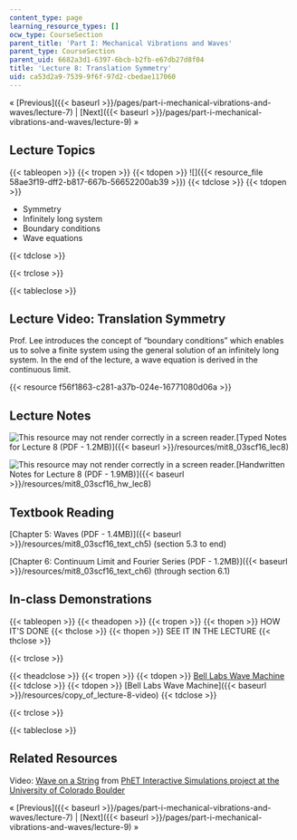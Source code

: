 ```yaml
---
content_type: page
learning_resource_types: []
ocw_type: CourseSection
parent_title: 'Part I: Mechanical Vibrations and Waves'
parent_type: CourseSection
parent_uid: 6682a3d1-6397-6bcb-b2fb-e67db27d8f04
title: 'Lecture 8: Translation Symmetry'
uid: ca53d2a9-7539-9f6f-97d2-cbedae117060
---
```


« [Previous]({{< baseurl >}}/pages/part-i-mechanical-vibrations-and-waves/lecture-7) | [Next]({{< baseurl >}}/pages/part-i-mechanical-vibrations-and-waves/lecture-9) »

Lecture Topics
--------------

{{< tableopen >}}
{{< tropen >}}
{{< tdopen >}}
![]({{< resource_file 58ae3f19-dff2-b817-667b-56652200ab39 >}})
{{< tdclose >}}
{{< tdopen >}}


*   Symmetry
*   Infinitely long system
*   Boundary conditions
*   Wave equations


{{< tdclose >}}

{{< trclose >}}

{{< tableclose >}}

Lecture Video: Translation Symmetry
-----------------------------------

Prof. Lee introduces the concept of “boundary conditions” which enables us to solve a finite system using the general solution of an infinitely long system. In the end of the lecture, a wave equation is derived in the continuous limit.

{{< resource f56f1863-c281-a37b-024e-16771080d06a >}}

Lecture Notes
-------------

![This resource may not render correctly in a screen reader.](/images/inacessible.gif)[Typed Notes for Lecture 8 (PDF - 1.2MB)]({{< baseurl >}}/resources/mit8_03scf16_lec8)

![This resource may not render correctly in a screen reader.](/images/inacessible.gif)[Handwritten Notes for Lecture 8 (PDF - 1.9MB)]({{< baseurl >}}/resources/mit8_03scf16_hw_lec8)

Textbook Reading
----------------

[Chapter 5: Waves (PDF - 1.4MB)]({{< baseurl >}}/resources/mit8_03scf16_text_ch5) (section 5.3 to end) 

[Chapter 6: Continuum Limit and Fourier Series (PDF - 1.2MB)]({{< baseurl >}}/resources/mit8_03scf16_text_ch6) (through section 6.1) 

In-class Demonstrations
-----------------------

{{< tableopen >}}
{{< theadopen >}}
{{< tropen >}}
{{< thopen >}}
HOW IT'S DONE
{{< thclose >}}
{{< thopen >}}
SEE IT IN THE LECTURE
{{< thclose >}}

{{< trclose >}}

{{< theadclose >}}
{{< tropen >}}
{{< tdopen >}}
[Bell Labs Wave Machine](http://tsgphysics.mit.edu/front/?page=demo.php&letnum=C%2027&show=0)
{{< tdclose >}}
{{< tdopen >}}
[Bell Labs Wave Machine]({{< baseurl >}}/resources/copy_of_lecture-8-video)
{{< tdclose >}}

{{< trclose >}}

{{< tableclose >}}

Related Resources
-----------------

Video: [Wave on a String](http://phet.colorado.edu/sims/wave-on-a-string/wave-on-a-string_en.html) from [PhET Interactive Simulations project at the University of Colorado Boulder](https://phet.colorado.edu/)

« [Previous]({{< baseurl >}}/pages/part-i-mechanical-vibrations-and-waves/lecture-7) | [Next]({{< baseurl >}}/pages/part-i-mechanical-vibrations-and-waves/lecture-9) »